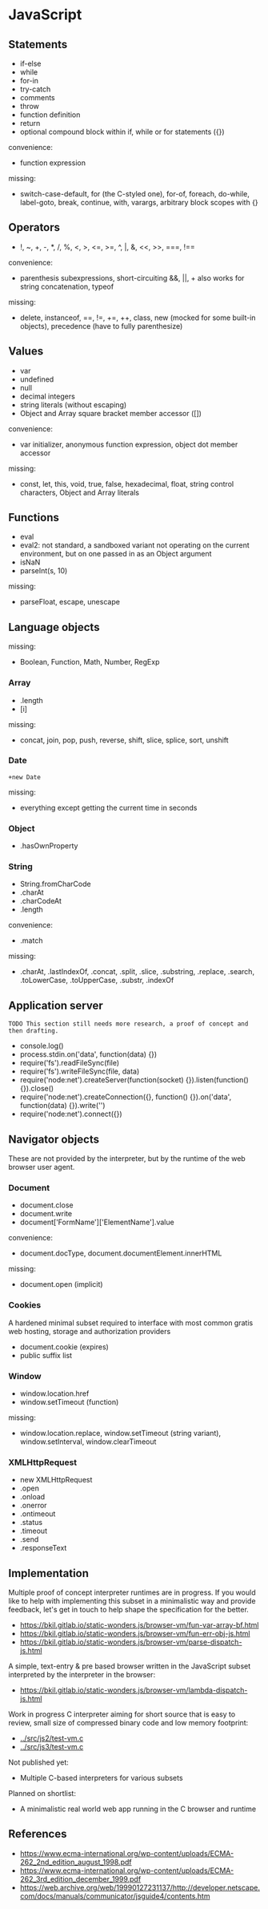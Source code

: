 # JavaScript

## Statements

* if-else
* while
* for-in
* try-catch
* comments
* throw
* function definition
* return
* optional compound block within if, while or for statements ({})

convenience:

* function expression

missing:

* switch-case-default, for (the C-styled one), for-of, foreach, do-while, label-goto, break, continue, with, varargs, arbitrary block scopes with {}

## Operators

* !, ~, +, -, *, /, %, <, >, <=, >=, ^, |, &, <<, >>, ===, !==

convenience:

* parenthesis subexpressions, short-circuiting &&, ||, + also works for string concatenation, typeof

missing:

* delete, instanceof, ==, !=, +=, ++, class, new (mocked for some built-in objects), precedence (have to fully parenthesize)

## Values

* var
* undefined
* null
* decimal integers
* string literals (without escaping)
* Object and Array square bracket member accessor ([])

convenience:

* var initializer, anonymous function expression, object dot member accessor

missing:

* const, let, this, void, true, false, hexadecimal, float, string control characters, Object and Array literals

## Functions

* eval
* eval2: not standard, a sandboxed variant not operating on the current environment, but on one passed in as an Object argument
* isNaN
* parseInt(s, 10)

missing:

* parseFloat, escape, unescape

## Language objects

missing:

* Boolean, Function, Math, Number, RegExp

### Array

* .length
* [i]

missing:

* concat, join, pop, push, reverse, shift, slice, splice, sort, unshift

### Date

`+new Date`

missing:

* everything except getting the current time in seconds

### Object

* .hasOwnProperty

### String

* String.fromCharCode
* .charAt
* .charCodeAt
* .length

convenience:

* .match

missing:

* .charAt, .lastIndexOf, .concat, .split, .slice, .substring, .replace, .search, .toLowerCase, .toUpperCase, .substr, .indexOf

## Application server

```
TODO This section still needs more research, a proof of concept and then drafting.
```

* console.log()
* process.stdin.on('data', function(data) {})
* require('fs').readFileSync(file)
* require('fs').writeFileSync(file, data)
* require('node:net').createServer(function(socket) {}).listen(function(){}).close()
* require('node:net').createConnection({}, function() {}).on('data', function(data) {}).write('')
* require('node:net').connect({})

## Navigator objects

These are not provided by the interpreter, but by the runtime of the web browser user agent.

### Document

* document.close
* document.write
* document['FormName']['ElementName'].value

convenience:

* document.docType, document.documentElement.innerHTML

missing:

* document.open (implicit)

### Cookies

A hardened minimal subset required to interface with most common gratis web hosting, storage and authorization providers

* document.cookie (expires)
* public suffix list

### Window

* window.location.href
* window.setTimeout (function)

missing:

* window.location.replace, window.setTimeout (string variant), window.setInterval, window.clearTimeout

### XMLHttpRequest

* new XMLHttpRequest
* .open
* .onload
* .onerror
* .ontimeout
* .status
* .timeout
* .send
* .responseText

## Implementation

Multiple proof of concept interpreter runtimes are in progress. If you would like to help with implementing this subset in a minimalistic way and provide feedback, let's get in touch to help shape the specification for the better.

* https://bkil.gitlab.io/static-wonders.js/browser-vm/fun-var-array-bf.html
* https://bkil.gitlab.io/static-wonders.js/browser-vm/fun-err-obj-js.html
* https://bkil.gitlab.io/static-wonders.js/browser-vm/parse-dispatch-js.html

A simple, text-entry & pre based browser written in the JavaScript subset interpreted by the interpreter in the browser:

* https://bkil.gitlab.io/static-wonders.js/browser-vm/lambda-dispatch-js.html

Work in progress C interpreter aiming for short source that is easy to review, small size of compressed binary code and low memory footprint:

* [../src/js2/test-vm.c](../src/js2/test-vm.c)
* [../src/js3/test-vm.c](../src/js3/test-vm.c)

Not published yet:

* Multiple C-based interpreters for various subsets

Planned on shortlist:

* A minimalistic real world web app running in the C browser and runtime

## References

* https://www.ecma-international.org/wp-content/uploads/ECMA-262_2nd_edition_august_1998.pdf
* https://www.ecma-international.org/wp-content/uploads/ECMA-262_3rd_edition_december_1999.pdf
* https://web.archive.org/web/19990127231137/http://developer.netscape.com/docs/manuals/communicator/jsguide4/contents.htm
